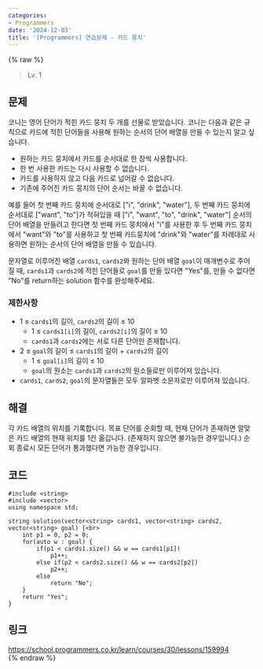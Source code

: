 ```yaml
---
categories:
- Programmers
date: '2024-12-03'
title: '[Programmers] 연습문제 - 카드 뭉치'
---
```


{% raw %}
> Lv. 1<br>

## 문제
코니는 영어 단어가 적힌 카드 뭉치 두 개를 선물로 받았습니다. 코니는 다음과 같은 규칙으로 카드에 적힌 단어들을 사용해 원하는 순서의 단어 배열을 만들 수 있는지 알고 싶습니다.

-   원하는 카드 뭉치에서 카드를 순서대로 한 장씩 사용합니다.
-   한 번 사용한 카드는 다시 사용할 수 없습니다.
-   카드를 사용하지 않고 다음 카드로 넘어갈 수 없습니다.
-   기존에 주어진 카드 뭉치의 단어 순서는 바꿀 수 없습니다.

예를 들어 첫 번째 카드 뭉치에 순서대로 ["i", "drink", "water"], 두 번째 카드 뭉치에 순서대로 ["want", "to"]가 적혀있을 때 ["i", "want", "to", "drink", "water"] 순서의 단어 배열을 만들려고 한다면 첫 번째 카드 뭉치에서 "i"를 사용한 후 두 번째 카드 뭉치에서 "want"와 "to"를 사용하고 첫 번째 카드뭉치에 "drink"와 "water"를 차례대로 사용하면 원하는 순서의 단어 배열을 만들 수 있습니다.

문자열로 이루어진 배열  `cards1`,  `cards2`와 원하는 단어 배열 `goal`이 매개변수로 주어질 때,  `cards1`과  `cards2`에 적힌 단어들로  `goal`를 만들 있다면 "Yes"를, 만들 수 없다면 "No"를 return하는 solution 함수를 완성해주세요.

### 제한사항
-   1 ≤  `cards1`의 길이,  `cards2`의 길이 ≤ 10
    -   1 ≤  `cards1[i]`의 길이,  `cards2[i]`의 길이 ≤ 10
    -   `cards1`과  `cards2`에는 서로 다른 단어만 존재합니다.
-   2 ≤  `goal`의 길이 ≤  `cards1`의 길이 +  `cards2`의 길이
    -   1 ≤  `goal[i]`의 길이 ≤ 10
    -   `goal`의 원소는  `cards1`과  `cards2`의 원소들로만 이루어져 있습니다.
-   `cards1`,  `cards2`,  `goal`의 문자열들은 모두 알파벳 소문자로만 이루어져 있습니다.

## 해결
각 카드 배열의 위치를 기록합니다. 목표 단어를 순회할 때, 현재 단어가 존재하면 알맞은 카드 배열의 현재 위치를 1칸 옮깁니다. (존재하지 않으면 불가능한 경우입니다.) 순회 종료시 모든 단어가 통과했다면 가능한 경우입니다.

## 코드
```
#include <string>
#include <vector>
using namespace std;

string solution(vector<string> cards1, vector<string> cards2, vector<string> goal) {<br>
    int p1 = 0, p2 = 0;
    for(auto w : goal) {
        if(p1 < cards1.size() && w == cards1[p1])
            p1++;
        else if(p2 < cards2.size() && w == cards2[p2])
            p2++;
        else
            return "No";
    }
    return "Yes";
}
```

## 링크
https://school.programmers.co.kr/learn/courses/30/lessons/159994<br>
{% endraw %}